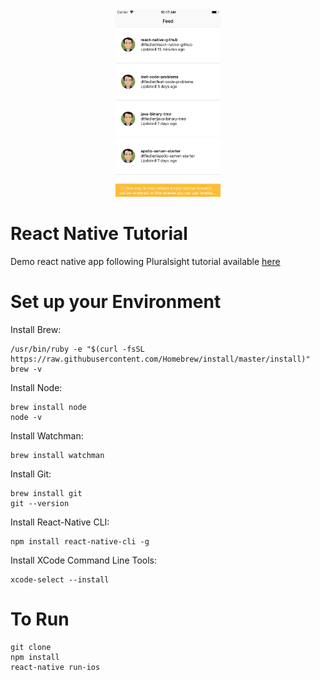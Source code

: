 <div align="center">
    <img src="screenshot.png" height=300>
</div>

# React Native Tutorial
Demo react native app following Pluralsight tutorial available [here](https://app.pluralsight.com/player?course=build-ios-apps-react-native&author=hendrik-swanepoel&name=build-ios-apps-react-native)

# Set up your Environment
Install Brew:
```
/usr/bin/ruby -e "$(curl -fsSL https://raw.githubusercontent.com/Homebrew/install/master/install)"
brew -v
```
Install Node:
```
brew install node
node -v
```
Install Watchman:
```
brew install watchman
```
Install Git:
```
brew install git
git --version
```
Install React-Native CLI:
```
npm install react-native-cli -g
```
Install XCode Command Line Tools:
```
xcode-select --install
```
# To Run
```
git clone
npm install
react-native run-ios
```
